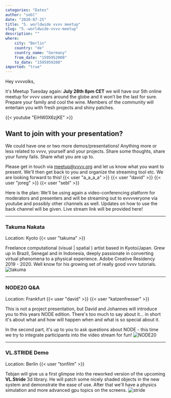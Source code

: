 ```yaml
---
categories: "Dates"
author: "sebl"
date: "2020-07-25"
title: "5. worldwide vvvv meetup"
slug: "5.-worldwide-vvvv-meetup"
description: ""
where: 
    city: "Berlin"
    country: "de"
    country_name: "Germany"
    from_date: "1595952000"
    to_date: "1595959200"
imported: "true"
---
```



Hey vvvvolks,

it's Meetup Tuesday again: **July 28th 8pm CET** we will have our 5th online meetup for vvvv users around the globe and it won’t be the last for sure. Prepare your family and cool the wine. Members of the community will entertain you with fresh projects and shiny patches.

{{< youtube "EiHW0X6zjKE" >}}


##  Want to join with your presentation?
We could have one or two more demos/presentations! Anything more or less related to vvvv, yourself and your projects. Share some thoughts, share your funny fails. Share what you are up to. 

Please get in touch via meetup@vvvv.org and let us know what you want to present. We'll then get back to you and organize the streaming tool etc. We are looking forward to this! {{< user "a_a_a_a" >}} {{< user "david" >}} {{< user "joreg" >}}  {{< user "sebl" >}} 

Here is the plan: We'll be using again a video-conferencing platform for moderators and presenters and will be streaming out to evvvveryone via youtube and possibly other channels as well. Updates on how to use the back channel will be given. Live stream link will be provided here!

---

###  Takuma Nakata
Location: Kyoto
{{< user "takuma" >}}

[](https://takumanakata.com/)

Freelance computational (visual | spatial ) artist based in Kyoto/Japan. Grew up in Brazil, Senegal and in Indonesia, deeply passionate in converting virtual phenomena to a physical experience. Adobe Creative Residency 2019 - 2020. Well know for his growing set of really good vvvv tutorials.
![takuma](https://thenodeinstitute.org/wp-content/uploads/2020/07/Screenshot_2020-07-22-NODE_Webinar-pdf.png) 

---

###  NODE20 Q&A
Location: Frankfurt
{{< user "david" >}} {{< user "katzenfresser" >}}

[](https://20.nodeforum.org/)

This is not a project presentation, but David and Johannes will introduce you to this years NODE edition. 
There's too much to say about it... in short it's about what and how will happen when and what is so special about it.

In the second part, it's up to you to ask questions about NODE - this time we try to integrate participants into the video stream for fun!
![NODE20](NODE20.png) 

---

###  VL.STRIDE Demo
Location: Berlin
{{< user "tonfilm" >}}

Tebjan will give us a first glimpse into the reworked version of the upcoming **VL.Stride** 3d library. He will patch some nicely shaded objects in the new system and demonstrate the ease of use. After that we'll have a  physics simulation and more advanced gpu topics on the screens.
![stride](InstancedPhysics2.gif) 



